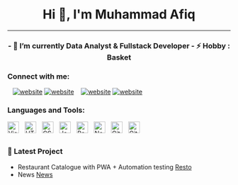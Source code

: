 <h1 align="center">Hi 👋, I'm Muhammad Afiq</h1>

---

<h3 align="center">
  - 🌱 I’m currently Data Analyst & Fullstack Developer 
- ⚡ Hobby : Basket </h3>




### Connect with me:

<!-- [![website](./img/globe-light.svg)](https://codestackr.com#gh-light-mode-only)
[![website](./img/globe-dark.svg)](https://codestackr.com#gh-dark-mode-only) -->

&nbsp;&nbsp;
[![website](./img/linkedin-light.svg)](https://www.linkedin.com/in/muhammad-afiq-2a097314b/#gh-light-mode-only)
[![website](./img/linkedin-dark.svg)](https://www.linkedin.com/in/muhammad-afiq-2a097314b/#gh-dark-mode-only)
&nbsp;&nbsp;
[![website](./img/instagram-light.svg)](https://www.instagram.com/afiqmuhammad21/#gh-light-mode-only)
[![website](./img/instagram-dark.svg)](https://www.instagram.com/afiqmuhammad21/#gh-dark-mode-only)

### Languages and Tools:

<img align="left" alt="Visual Studio Code" width="26px" src="https://cdn.jsdelivr.net/gh/devicons/devicon/icons/vscode/vscode-original.svg" style="padding-right:10px;" />
<img align="left" alt="HTML5" width="26px" src="https://cdn.jsdelivr.net/gh/devicons/devicon/icons/html5/html5-original.svg" style="padding-right:10px;" />
<img align="left" alt="CSS3" width="26px" src="https://cdn.jsdelivr.net/gh/devicons/devicon/icons/css3/css3-original.svg" style="padding-right:10px;" />
<img align="left" alt="JavaScript" width="26px" src="https://cdn.jsdelivr.net/gh/devicons/devicon/icons/javascript/javascript-original.svg" style="padding-right:10px;" />
<img align="left" alt="React" width="26px" src="https://cdn.jsdelivr.net/gh/devicons/devicon/icons/react/react-original.svg" style="padding-right:10px;" />
<img align="left" alt="Node.js" width="26px" src="https://cdn.jsdelivr.net/gh/devicons/devicon/icons/nodejs/nodejs-original.svg" style="padding-right:10px;" />
<img align="left" alt="Git" width="26px" src="https://cdn.jsdelivr.net/gh/devicons/devicon/icons/git/git-original.svg" style="padding-right:10px;" />
<img align="left" alt="GitHub" width="26px" src="https://user-images.githubusercontent.com/3369400/139447912-e0f43f33-6d9f-45f8-be46-2df5bbc91289.png" style="padding-right:10px;" />

<br />
<br />

### 📕 Latest Project

<!-- Project-POST-LIST:START -->


- Restaurant Catalogue with PWA + Automation testing [Resto](https://resto-catalog.vercel.app/)
- News [News](https://news-wheat.vercel.app/)


<!-- Project-POST-LIST:END -->

[website]:
[youtube]:
[instagram]: https://www.instagram.com/afiqmuhammad21/
[linkedin]: https://www.linkedin.com/in/muhammad-afiq-2a097314b/
